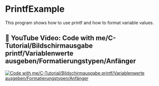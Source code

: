# PrintfExample
This program shows how to use printf and how to format variable values.

## 👀 YouTube Video: Code with me/C-Tutorial/Bildschirmausgabe printf/Variablenwerte ausgeben/Formatierungstypen/Anfänger

<!-- YouTube video cards from https://github.com/DenverCoder1/github-readme-youtube-cards -->
<!-- https://ytcards.demolab.com/?id=<video ID>&title=<video+title>&lang=en&timestamp=<video publish date in Unix time format>&background_color=%230d1117&title_color=%23ffffff&stats_color=%23dedede&max_title_lines=1&width=250&border_radius=5&duration=<video duration in seconds> "<video title>") -->
<!-- BEGIN YOUTUBE-CARDS -->
[![Code with me/C-Tutorial/Bildschirmausgabe printf/Variablenwerte ausgeben/Formatierungstypen/Anfänger](https://ytcards.demolab.com/?id=nC5ngglnTJE&title=Code+with+me/C-Tutorial/Bildschirmausgabe+printf/Variablenwerte+ausgeben/Formatierungstypen/Anfänger&lang=en&timestamp=1714082400&background_color=%230d1117&title_color=%23ffffff&stats_color=%23dedede&max_title_lines=1&width=850&border_radius=5&duration=1335 "Code with me/C-Tutorial/Bildschirmausgabe printf/Variablenwerte ausgeben/Formatierungstypen/Anfänger")](https://youtu.be/nC5ngglnTJE)
<!-- END YOUTUBE-CARDS -->
